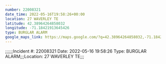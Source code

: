 ```yaml
---
number: 22008321
date_time: 2022-05-16T19:58:26+00:00
location: 27 WAVERLEY TE
latitude: 42.38964264858032
longitude: -71.18421913645426
type: BURGLAR ALARM
google_maps_link: https://maps.google.com/?q=42.38964264858032,-71.18421913645426
---
```


;;;;;;Incident #: 22008321  Date: 2022-05-16 19:58:26   Type: BURGLAR ALARM;;;Location: 27 WAVERLEY TE;;;
